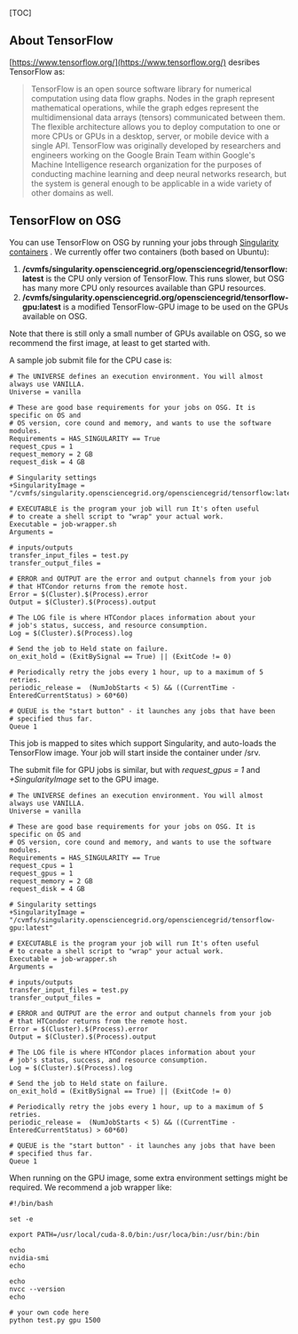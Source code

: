 [title]: - "TensorFlow"

[TOC] 

## About TensorFlow

[https://www.tensorflow.org/](https://www.tensorflow.org/) desribes TensorFlow as:

> TensorFlow is an open source software library for numerical
> computation using data flow graphs. Nodes in the graph represent
> mathematical operations, while the graph edges represent the
> multidimensional data arrays (tensors) communicated between them. The
> flexible architecture allows you to deploy computation to one or more
> CPUs or GPUs in a desktop, server, or mobile device with a single
> API. TensorFlow was originally developed by researchers and engineers
> working on the Google Brain Team within Google's Machine Intelligence
> research organization for the purposes of conducting machine learning
> and deep neural networks research, but the system is general enough to
> be applicable in a wide variety of other domains as well.


## TensorFlow on OSG

You can use TensorFlow on OSG by running your jobs through 
[Singularity containers](https://support.opensciencegrid.org/solution/articles/12000024676-singularity-containers) .  We currently offer two containers (both based on Ubuntu):

1. __/cvmfs/singularity.opensciencegrid.org/opensciencegrid/tensorflow:latest__ is the
   CPU only version of TensorFlow. This runs slower, but OSG has many more CPU only
   resources available than GPU resources.
2. __/cvmfs/singularity.opensciencegrid.org/opensciencegrid/tensorflow-gpu:latest__ is a
   modified TensorFlow-GPU image to be used on the GPUs available on OSG.

Note that there is still only a small number of GPUs available on OSG, so we 
recommend the first image, at least to get started with.

A sample job submit file for the CPU case is:


    # The UNIVERSE defines an execution environment. You will almost always use VANILLA.
    Universe = vanilla
    
    # These are good base requirements for your jobs on OSG. It is specific on OS and
    # OS version, core cound and memory, and wants to use the software modules. 
    Requirements = HAS_SINGULARITY == True
    request_cpus = 1
    request_memory = 2 GB
    request_disk = 4 GB
    
    # Singularity settings
    +SingularityImage = "/cvmfs/singularity.opensciencegrid.org/opensciencegrid/tensorflow:latest"
    
    # EXECUTABLE is the program your job will run It's often useful
    # to create a shell script to "wrap" your actual work.
    Executable = job-wrapper.sh
    Arguments = 
    
    # inputs/outputs
    transfer_input_files = test.py
    transfer_output_files = 
    
    # ERROR and OUTPUT are the error and output channels from your job
    # that HTCondor returns from the remote host.
    Error = $(Cluster).$(Process).error
    Output = $(Cluster).$(Process).output
    
    # The LOG file is where HTCondor places information about your
    # job's status, success, and resource consumption.
    Log = $(Cluster).$(Process).log
    
    # Send the job to Held state on failure. 
    on_exit_hold = (ExitBySignal == True) || (ExitCode != 0)
    
    # Periodically retry the jobs every 1 hour, up to a maximum of 5 retries.
    periodic_release =  (NumJobStarts < 5) && ((CurrentTime - EnteredCurrentStatus) > 60*60)
    
    # QUEUE is the "start button" - it launches any jobs that have been
    # specified thus far.
    Queue 1


This job is mapped to sites which support Singularity, and auto-loads the TensorFlow image. Your
job will start inside the container under /srv.

The submit file for GPU jobs is similar, but with _request_gpus = 1_ and _+SingularityImage_ 
set to the GPU image.


    # The UNIVERSE defines an execution environment. You will almost always use VANILLA.
    Universe = vanilla
    
    # These are good base requirements for your jobs on OSG. It is specific on OS and
    # OS version, core cound and memory, and wants to use the software modules. 
    Requirements = HAS_SINGULARITY == True
    request_cpus = 1
    request_gpus = 1
    request_memory = 2 GB
    request_disk = 4 GB
    
    # Singularity settings
    +SingularityImage = "/cvmfs/singularity.opensciencegrid.org/opensciencegrid/tensorflow-gpu:latest"
    
    # EXECUTABLE is the program your job will run It's often useful
    # to create a shell script to "wrap" your actual work.
    Executable = job-wrapper.sh
    Arguments = 
    
    # inputs/outputs
    transfer_input_files = test.py
    transfer_output_files = 
    
    # ERROR and OUTPUT are the error and output channels from your job
    # that HTCondor returns from the remote host.
    Error = $(Cluster).$(Process).error
    Output = $(Cluster).$(Process).output
    
    # The LOG file is where HTCondor places information about your
    # job's status, success, and resource consumption.
    Log = $(Cluster).$(Process).log
    
    # Send the job to Held state on failure. 
    on_exit_hold = (ExitBySignal == True) || (ExitCode != 0)
    
    # Periodically retry the jobs every 1 hour, up to a maximum of 5 retries.
    periodic_release =  (NumJobStarts < 5) && ((CurrentTime - EnteredCurrentStatus) > 60*60)
    
    # QUEUE is the "start button" - it launches any jobs that have been
    # specified thus far.
    Queue 1


When running on the GPU image, some extra environment settings might be required.
We recommend a job wrapper like:


    #!/bin/bash

    set -e
    
    export PATH=/usr/local/cuda-8.0/bin:/usr/loca/bin:/usr/bin:/bin
    
    echo
    nvidia-smi
    echo
    
    echo
    nvcc --version 
    echo
   
    # your own code here 
    python test.py gpu 1500


